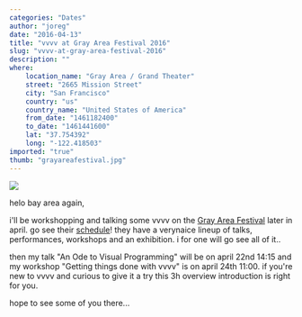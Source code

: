 ```yaml
---
categories: "Dates"
author: "joreg"
date: "2016-04-13"
title: "vvvv at Gray Area Festival 2016"
slug: "vvvv-at-gray-area-festival-2016"
description: ""
where: 
    location_name: "Gray Area / Grand Theater"
    street: "2665 Mission Street"
    city: "San Francisco"
    country: "us"
    country_name: "United States of America"
    from_date: "1461182400"
    to_date: "1461441600"
    lat: "37.754392"
    long: "-122.418503"
imported: "true"
thumb: "grayareafestival.jpg"
---
```



![](grayareafestival.jpg)

helo bay area again,

i'll be workshopping and talking some vvvv on the [Gray Area Festival](http://grayareafestival.io/) later in april. go see their [schedule](http://grayareafestival.io/schedule)! they have a verynaice lineup of talks, performances, workshops and an exhibition. i for one will go see all of it..

then my talk "An Ode to Visual Programming" will be on april 22nd 14:15 and my workshop "Getting things done with vvvv" is on april 24th 11:00. if you're new to vvvv and curious to give it a try this 3h overview introduction is right for you. 

hope to see some of you there...